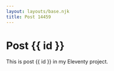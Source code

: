 ```yaml
---
layout: layouts/base.njk
title: Post 14459
---
```


# Post {{ id }}

This is post {{ id }} in my Eleventy project.
